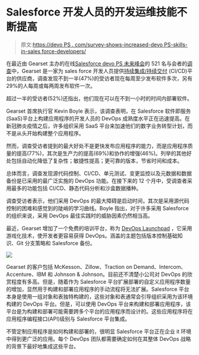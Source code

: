 # Salesforce 开发人员的开发运维技能不断提高

> 原文:[https://devo PS . com/survey-shows-increased-devo PS-skills-in-sales force-developers/](https://devops.com/survey-shows-increased-devops-skills-among-salesforce-developers/)

在最近由 Gearset 主办的在线[Salesforce devo PS 未来峰会](https://gearset.com/summit-2021/)的 521 名与会者的[调查](https://gearset.com/assets/newsroom/press-releases/salesforce-devops-survey-2021.pdf)中，Gearset 是一家为 sales force 开发人员提供[持续集成/持续交付](https://devops.com/?s=CI%2FCD) (CI/CD)平台的供应商，调查发现不到一半(47%)的受访者现在每周至少发布软件多次，另有 29%的人每周或每两周发布软件一次。

超过一半的受访者(52%)还指出，他们现在可以在不到一小时的时间内部署软件。

Gearset 首席执行官 Kevin Boyle 表示，该调查表明，在 Salesforce 软件即服务(SaaS)平台上构建应用程序的开发人员的 DevOps 成熟度水平正在迅速提高。在新冠肺炎疫情之后，许多组织采用 SaaS 平台来加速他们的数字业务转型计划，而不是从头开始构建整个应用程序。

然而，调查受访者提到的最大好处不是更快发布应用程序的能力，而是应用程序质量的提高(77%)，其次是生产力的提高(69%)和协作的增强(46%)。列举的其他好处包括自动化降低了复杂性；敏捷性提高；更可靠的版本，节省时间和成本。

总体而言，调查发现源代码控制、CI/CD、单元测试、变更监控以及元数据和数据备份是已采用的最广泛实施的 DevOps 功能。在接下来的 12 个月中，受调查者采用最多的功能包括 CI/CD、静态代码分析和沙盒数据播种。

调查受访者表示，他们采用 DevOps 的最大障碍是启动时间，其次是采用源代码控制的困难和感觉到的陡峭的学习曲线。Boyle 指出，对于许多采用 Salesforce 的组织来说，采用 DevOps 最佳实践时的威胁因素仍然相当高。

最近，Gearset 增加了一个免费的培训平台，称为 [DevOps Launchpad](https://gearset.com/assets/newsroom/press-releases/devops-launchpad.pdf) ，它采用游戏化技术，使开发者更容易获得 DevOps。涵盖的主题包括版本控制基础知识、Git 分支策略和 Salesforce 备份。

![](../Images/322bb261d98176fc2fe985385bbbb8ec.png)

Gearset 的客户包括 McKesson、Zillow、Traction on Demand、Intercom、Accenture、IBM 和 Johnson & Johnson。目前还不清楚小公司对 DevOps 的欣赏程度有多高。但是，随着作为 Salesforce 平台扩展部署的自定义应用程序数量的增加，显然用于构建和部署应用程序的手动流程将无法扩展。Salesforce 平台本身是使用一组对象和表独特构建的，这些对象和表通常会引导组织采用为该环境构建的 DevOps 平台。但是，可以使用 DevOps 平台来构建和部署应用程序，该平台是为构建和部署可能需要跨多个平台的应用程序而设计的。这些应用程序将在应用程序编程接口(API)级别与 Salesforce 平台集成。

不管定制应用程序是如何构建和部署的，很明显 Salesforce 平台正在企业 it 环境中得到更广泛的应用。每个 DevOps 团队都需要确定如何在其整体 DevOps 战略的背景下最好地集成这些平台。